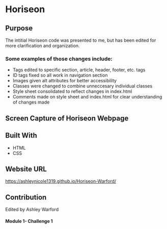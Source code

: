 # Horiseon

## Purpose
The intitial Horiseon code was presented to me, but has been edited for more clarification and organization. 

### Some examples of those changes include:
- Tags edited to specific section, article, header, footer, etc. tags
- ID tags fixed so all work in navigation section
- Images given alt attributes for better accessibility
- Classes were changed to combine unneccesary individual classes
- Style sheet consolidated to reflect changes in index.html 
- Comments made on style sheet and index.html for clear understanding of changes made

## Screen Capture of Horiseon Webpage


## Built With
* HTML
* CSS

## Website URL
https://ashleynicole1319.github.io/Horiseon-Warford/

## Contribution
Edited by Ashley Warford

#### Module 1- Challenge 1
